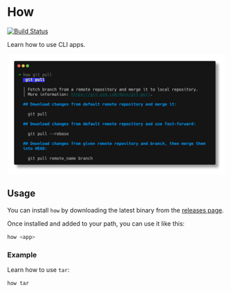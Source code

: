 # How

[![Build Status](https://github.com/jonahsnider/how/workflows/CI/badge.svg)](https://github.com/jonahsnider/how/actions)

Learn how to use CLI apps.

![A screenshot of `how` being used inside a terminal](./demo.png)

## Usage

You can install `how` by downloading the latest binary from the [releases page](https://github.com/jonahsnider/how/releases/latest).

Once installed and added to your path, you can use it like this:

```sh
how <app>
```

### Example

Learn how to use `tar`:

```sh
how tar
```
